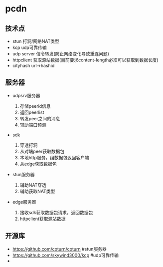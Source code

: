 # pcdn

## 技术点
 - stun 打洞/网络NAT类型
 - kcp udp可靠传输
 - udp server 信令转发(防止网络变化导致重连问题)
 - httpclient 获取源站数据(目前要求content-length必须可以获取到数据长度)
 - cityhash url->hashid

## 服务器

- udpsrv服务器
  1. 存储peerid信息
  2. 返回peerlist
  3. 转发peer之间的消息
  4. 辅助端口预测
     
- sdk
  1. 穿透打洞
  2. 从对端peer获取数据包
  3. 本地http服务，组数据包返回客户端
  4. 从edge获取数据包
     
- stun服务器
  1. 辅助NAT穿透
  2. 辅助获取NAT类型
 
- edge服务器
  1. 接收sdk获取数据包请求，返回数据包
  2. httpclient获取源站数据

## 开源库
- https://github.com/coturn/coturn  #stun服务器
- https://github.com/skywind3000/kcp #udp可靠传输
- 

